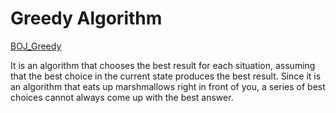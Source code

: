 # Greedy Algorithm

[BOJ_Greedy](https://www.acmicpc.net/step/33)

It is an algorithm that chooses the best result for each situation, assuming that the best choice in the current state produces the best result. Since it is an algorithm that eats up marshmallows right in front of you, a series of best choices cannot always come up with the best answer.
